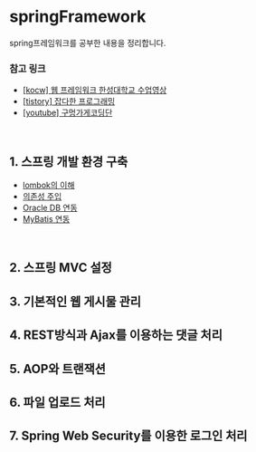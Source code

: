 # springFramework
spring프레임워크를 공부한 내용을 정리합니다.

### 참고 링크
* [[kocw] 웹 프레임워크 한성대학교 수업영상](http://www.kocw.net/home/search/kemView.do?kemId=1189891)
* [[tistory] 잡다한 프로그래밍](https://diqmwl-programming.tistory.com/category/%ED%94%84%EB%A1%9C%EA%B7%B8%EB%9E%98%EB%B0%8D/Spring)
* [[youtube] 구멍가게코딩단](https://www.youtube.com/channel/UCDSOG5uxzNiTPrlAgbE59dA/videos)
<br>


## 1. 스프링 개발 환경 구축
* [lombok의 이해](https://github.com/ty990520/springFramework/blob/main/01.md)
* [의존성 주입](https://github.com/ty990520/springFramework/blob/main/02.md)
* [Oracle DB 연동](https://github.com/ty990520/springFramework/blob/main/03.md)
* [MyBatis 연동](https://github.com/ty990520/springFramework/blob/main/04.md)
<br>

## 2. 스프링 MVC 설정

## 3. 기본적인 웹 게시물 관리

## 4. REST방식과 Ajax를 이용하는 댓글 처리

## 5. AOP와 트랜잭션

## 6. 파일 업로드 처리

## 7. Spring Web Security를 이용한 로그인 처리
